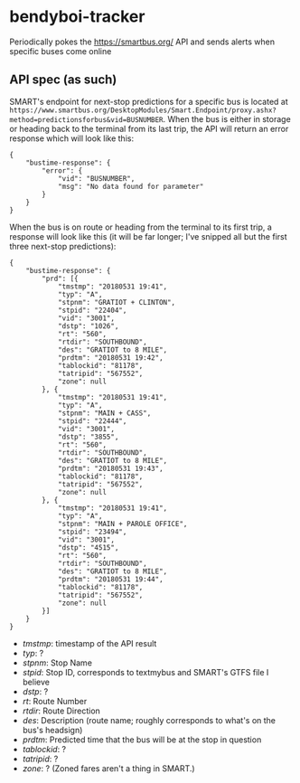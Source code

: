 # bendyboi-tracker
Periodically pokes the https://smartbus.org/ API and sends alerts when specific buses come online

## API spec (as such)
SMART's endpoint for next-stop predictions for a specific bus is located at `https://www.smartbus.org/DesktopModules/Smart.Endpoint/proxy.ashx?method=predictionsforbus&vid=BUSNUMBER`.
When the bus is either in storage or heading back to the terminal from its last trip, the API will return an error response which will look like this:
```
{
	"bustime-response": {
		"error": {
			"vid": "BUSNUMBER",
			"msg": "No data found for parameter"
		}
	}
}
```
When the bus is on route or heading from the terminal to its first trip, a response will look like this (it will be far longer; I've snipped all but the first three next-stop predictions):
```
{
	"bustime-response": {
		"prd": [{
			"tmstmp": "20180531 19:41",
			"typ": "A",
			"stpnm": "GRATIOT + CLINTON",
			"stpid": "22404",
			"vid": "3001",
			"dstp": "1026",
			"rt": "560",
			"rtdir": "SOUTHBOUND",
			"des": "GRATIOT to 8 MILE",
			"prdtm": "20180531 19:42",
			"tablockid": "81178",
			"tatripid": "567552",
			"zone": null
		}, {
			"tmstmp": "20180531 19:41",
			"typ": "A",
			"stpnm": "MAIN + CASS",
			"stpid": "22444",
			"vid": "3001",
			"dstp": "3855",
			"rt": "560",
			"rtdir": "SOUTHBOUND",
			"des": "GRATIOT to 8 MILE",
			"prdtm": "20180531 19:43",
			"tablockid": "81178",
			"tatripid": "567552",
			"zone": null
		}, {
			"tmstmp": "20180531 19:41",
			"typ": "A",
			"stpnm": "MAIN + PAROLE OFFICE",
			"stpid": "23494",
			"vid": "3001",
			"dstp": "4515",
			"rt": "560",
			"rtdir": "SOUTHBOUND",
			"des": "GRATIOT to 8 MILE",
			"prdtm": "20180531 19:44",
			"tablockid": "81178",
			"tatripid": "567552",
			"zone": null
		}]
	}
}
```
* *tmstmp*: timestamp of the API result
* *typ*: ?
* *stpnm*: Stop Name
* *stpid*: Stop ID, corresponds to textmybus and SMART's GTFS file I believe
* *dstp*: ?
* *rt*: Route Number
* *rtdir*: Route Direction
* *des*: Description (route name; roughly corresponds to what's on the bus's headsign)
* *prdtm*: Predicted time that the bus will be at the stop in question
* *tablockid*: ?
* *tatripid*: ?
* *zone*: ? (Zoned fares aren't a thing in SMART.)
